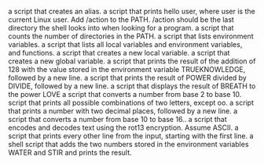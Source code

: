  a script that creates an alias.
a script that prints hello user, where user is the current Linux user.
Add /action to the PATH. /action should be the last directory the shell looks into when looking for a program.
 a script that counts the number of directories in the PATH.
a script that lists environment variables.
a script that lists all local variables and environment variables, and functions.
a script that creates a new local variable.
 a script that creates a new global variable.
a script that prints the result of the addition of 128 with the value stored in the environment variable TRUEKNOWLEDGE, followed by a new line.
a script that prints the result of POWER divided by DIVIDE, followed by a new line.
a script that displays the result of BREATH to the power LOVE
a script that converts a number from base 2 to base 10.
 script that prints all possible combinations of two letters, except oo.
a script that prints a number with two decimal places, followed by a new line.
 a script that converts a number from base 10 to base 16..
a script that encodes and decodes text using the rot13 encryption. Assume ASCII.
 a script that prints every other line from the input, starting with the first line.
 a shell script that adds the two numbers stored in the environment variables WATER and STIR and prints the result.
